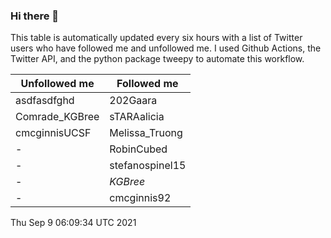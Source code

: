 ### Hi there 👋

This table is automatically updated every six hours with a list of Twitter users who have followed me and unfollowed me. I used Github Actions, the Twitter API, and the python package tweepy to automate this workflow.

| Unfollowed me |  Followed me |
| --- | --- |
|asdfasdfghd|202Gaara|
|Comrade_KGBree|sTARAalicia|
|cmcginnisUCSF|Melissa_Truong|
|-|RobinCubed|
|-|stefanospinel15|
|-|_KGBree_|
|-|cmcginnis92|
Thu Sep  9 06:09:34 UTC 2021
